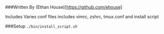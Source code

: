 ###Written By (Ethan House)[https://github.com/ehouse]

Includes Varies conf files
includes vimrc, zshrc, tmux.conf and install script

###Setup
`./bin/install_script.sh`
